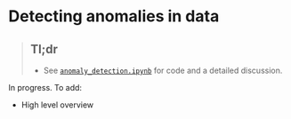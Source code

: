 # Detecting anomalies in data

> ## Tl;dr
> - See [`anomaly_detection.ipynb`](anomaly_detection.ipynb) for code and a detailed discussion.

In progress. To add: 
- High level overview